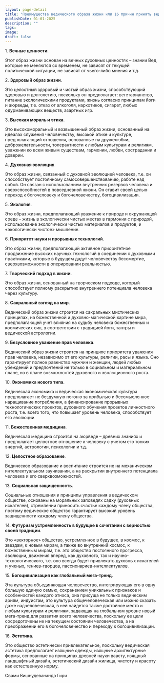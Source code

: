 ```yaml
---
layout: page-detail
title: "Преимущества ведического образа жизни или 16 причин принять ведическую культуру"
publishDate: 01-01-2025
description: ""
tags:
image:
draft: false
---
```


 1\. **Вечные ценности**. 

 Этот образ жизни основан на вечных духовных ценностях – знании Вед, которые не меняются со временем, не зависят от текущей политической ситуации, не зависят от чьего-либо мнения и т.д.

 2\. **Здоровый образ жизни**. 

 Это целостный здоровый и чистый образ жизни, способствующий здоровью и долголетию, поскольку он предполагает: вегетарианство, питание экологическими продуктами, жизнь согласно принципам йоги и аюрведы, т.е. отказ от алкоголя, наркотиков, сигарет, любых одурманивающих веществ, азартных игр.

 3\. **Высокая мораль и этика**. 

 Это высокоморальный и возвышенный образ жизни, основанный на идеалах служения человечеству, высокой этике и культуре, предполагающий отношения, основанные на дружелюбии, доброжелательности, толерантности к любым культурам и религиям, уважении ко всем живым существам, гармонии, любви, сострадании и доверии. 

 4\. **Духовная эволюция**. 

 Это образ жизни, связанный с духовной эволюцией человека, т.е. он способствует постоянному самосовершенствованию, работе над собой. Он связан с использованием внутренних резервов человека и сверхспособностей в повседневной жизни. Он ставит своей целью переход к богочеловеку и богочеловечеству, богоцивилизации.

 5\. **Экология**. 

 Это образ жизни, предполагающий уважение к природе и окружающей среде – жизнь в экологически чистых местах в гармонии с природой, использование экологически чистых материалов и продуктов, и «экологически чистое» мышление.

 6\. **Приоритет науки и прорывных технологий**. 

 Это образ жизни, предполагающий активное приоритетное продвижение высоких научных технологий в соединении с духовными практиками, которые в будущем дадут человечеству бессмертие, сверхвозможности в оперировании реальностью.

 7\. **Творческий подход в жизни**. 

 Это образ жизни, основанный на творческом подходе, который способствует полному раскрытию внутреннего потенциала человека через культуру.

 8\. **Сакральный взгляд на мир**. 

 Ведический образ жизни строится на сакральных мистических принципах, на божественной и духовно-магической картине мира, предполагающей учет влияния на судьбу человека божественных и космических сил, в соответствии с традицией йоги, тантры и ведической астрологии. 

 9\. **Безусловное уважение прав человека**. 

 Ведический образ жизни строится на принципе приоритета уважения прав человека, независимо от его культуры, религии, расы и языка. Оно гарантирует полное равенство мужчин и женщин, людей любых убеждений и предпочтений не только в социальном и материальном плане, но в плане возможностей духовного и эволюционного роста.

 10\. **Экономика нового типа**. 

 Ведическая экономика и ведическая экономическая культура предполагает не бездумную погоню за прибылью и бессмысленное наращивание потребления, а финансирование прорывных технологических проектов, духовного обучения проектов личностного роста, т.е. всего того, что повышает уровень человека, способствует его эволюции.

 11\. **Божественная медицина**. 

 Ведическая медицина строится на аюрведе – древних знаниях и предполагает целостное отношение к человеку с учетом его тонких энергий, астрологии, психологии и т.д. 

 12\. **Целостное образование**. 

 Ведическое образование и воспитание строится не на механическом интеллектуальном заучивании, а на раскрытии внутреннего потенциала человека и его сверхвозможностей. 

 13\. **Социальная защищенность**. 

 Социальные отношения и принципы управления в ведическом обществе, основаны на моральных заповедях садху (духовных искателей), стремлении приносить счастье каждому члену общества, поэтому ведическое общество гарантирует высокий уровень защищенности каждому члену общества.

 14\. **Футуризм устремленность в будущее в сочетании с верностью своей традиции**. 

 Это «векторное» общество, устремленное в будущее, в космос, к звездам, к новым мирам, а также во внутренний космос, к божественным мирам, т.е. это общество постоянного прогресса, эволюции, движения вперед, как духовного, так и научно-технологического, т.е. оно всегда будет привлекать духовных искателей и ученых, гениев-творцов, пассионариев-интеллектуалов.

 15\. **Богоцивилизация как глобальный мега-тренд**. 

 Эта культура объединяющая человечество, интегрирующая его в одну большую единую семью, сохранением уникальных признаков и особенностей каждого этноса, она присуща не только ведическим ариям, индуистам, это культура общечеловеческая или можно сказать даже надчеловеческая, в ней найдется также достойное место и любым культурам и религиям, задающая на глобальном уровне новый мега-тренд для развития всего человечества, поскольку ее цели сосредоточены не на текущем состоянии человечества, а на преображении его в богочеловечество и переходу к богоцивилизации.

 16\. **Эстетика**. 

 Это общество эстетически привлекательное, поскольку ведическая эстетика предполагает изящные одежды, изящные архитектурные формы, основанные на принципах древней науки ваасту, изящный ландшафтный дизайн, эстетический дизайн жилища, чистоту и красоту как естественную норму.

 Свами Вишнудевананда Гири
